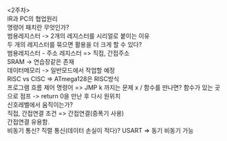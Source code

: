 <2주차>  
IR과 PC의 협업원리  
명령어 패치란 무엇인가?  
범용레지스터 -> 2개의 레지스터를 시리얼로 붙이는 이유  
두 개의 레지스터를 묶으면 활용을 더 크게 할 수 있다?  
범용레지스터 - 주소 레지스터 => 직접, 간접주소  
SRAM -> 연습장같은 존재  
데이터메모리 -> 일반모드에서 작업할 예정  
RISC vs CISC => ATmega128은 RISC방식  
프로그램 흐름 제어 명령어 => JMP k 까지는 문제 x / 함수를 만나면? 함수가 있는 곳으로 점프 -> return 0을 만난 후 다시 원위치  
신호레벨에서 움직이는가?  
직접, 간접연결 조건 => 간접연결(증폭기 사용)  
간접연결 유용함.  
비동기 통신? 직렬 통신(데이터 손실이 적다)? USART => 동기 비동기 가능
